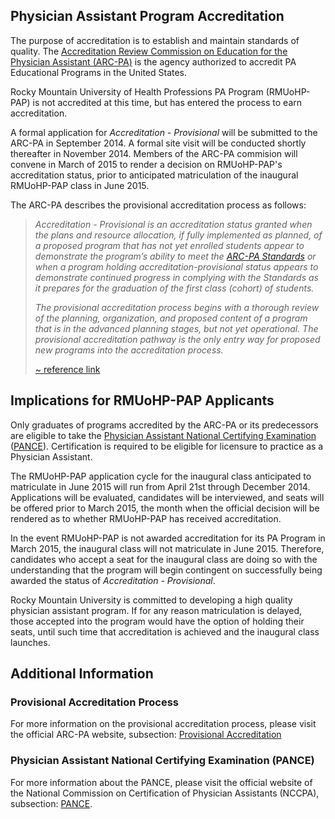 ## Physician Assistant Program Accreditation

The purpose of accreditation is to establish and maintain standards of quality. The [Accreditation Review Commission on Education for the Physician Assistant (ARC-PA)][arc] is the agency authorized to accredit PA Educational Programs in the United States.

Rocky Mountain University of Health Professions PA Program (RMUoHP-PAP) is not accredited at this time, but has entered the process to earn accreditation.

A formal application for _Accreditation - Provisional_ will be submitted to the ARC-PA in September 2014. A formal site visit will be conducted shortly thereafter in November 2014. Members of the ARC-PA commision will convene in March of 2015 to render a decision on RMUoHP-PAP's accreditation status, prior to anticipated matriculation of the inaugural RMUoHP-PAP class in June 2015.

The ARC-PA describes the provisional accreditation process as follows:

> <em>Accreditation - Provisional is an accreditation status granted when the plans and resource allocation, if fully implemented as planned, of a proposed program that has not yet enrolled students appear to demonstrate the program’s ability to meet the [ARC-PA Standards][standards] or when a program holding accreditation-provisional status appears to demonstrate continued progress in complying with the Standards as it prepares for the graduation of the first class (cohort) of students.</em>
> 
> <em>The provisional accreditation process begins with a thorough review of the planning, organization, and proposed content of a program that is in the advanced planning stages, but not yet operational. The provisional accreditation pathway is the only entry way for proposed new programs into the accreditation process.</em>
>   
> <span class="reference">[~ reference link][arc-provisional]</span>

## Implications for RMUoHP-PAP Applicants

Only graduates of programs accredited by the ARC-PA or its predecessors are eligible to take the [Physician Assistant National Certifying Examination][pance] ([PANCE][pance]). Certification is required to be eligible for licensure to practice as a Physician Assistant.

The RMUoHP-PAP application cycle for the inaugural class anticipated to matriculate in June 2015 will run from April 21st through December 2014. Applications will be evaluated, candidates will be interviewed, and seats will be offered prior to March 2015, the month when the official decision will be rendered as to whether RMUoHP-PAP has received accreditation.

In the event RMUoHP-PAP is not awarded accreditation for its PA Program in March 2015, the inaugural class will not matriculate in June 2015. Therefore, candidates who accept a seat for the inaugural class are doing so with the understanding that the program will begin contingent on successfully being awarded the status of _Accreditation - Provisional_. 

Rocky Mountain University is committed to developing a high quality physician assistant program. If for any reason matriculation is delayed, those accepted into the program would have the option of holding their seats, until such time that accreditation is achieved and the inaugural class launches.

## Additional Information

### Provisional Accreditation Process

For more information on the provisional accreditation process, please visit the official ARC-PA website, subsection: [Provisional Accreditation][arc-provisional] 

### Physician Assistant National Certifying Examination (PANCE) 

For more information about the PANCE, please visit the official website of the National Commission on Certification of Physician Assistants (NCCPA), subsection: [PANCE][pance].

[arc]: http://www.arc-pa.org
[pance]: https://www.nccpa.net/pance
[standards]: http://www.arc-pa.org/acc_standards/
[arc-provisional]: http://www.arc-pa.org/provisional_acc/information.html
